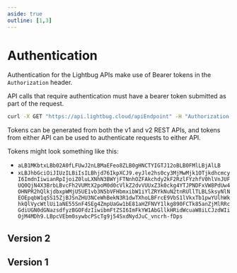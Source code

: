 ```yaml
---
aside: true
outline: [1,3]
---
```


<script setup lang="ts">
import { useData } from 'vitepress'
import { useTheme } from 'vitepress-openapi/client'
const { isDark } = useData()
import { loadSpec } from '../swagger/load'
const spec1 = loadSpec(1)
const spec2 = loadSpec(2)
useTheme().setHeadingLevels({ h1: 3, h2: 4, h3: 5 })
</script>

# Authentication

Authentication for the Lightbug APIs make use of Bearer tokens in the `Authorization` header.

API calls that require authentication must have a bearer token submitted as part of the request.

```sh
curl -X GET "https://api.lightbug.cloud/apiEndpoint" -H "Authorization: <token>"'
```

Tokens can be generated from both the v1 and v2 REST APIs, and tokens from either API can be used to authenticate requests to either API.

Tokens might look something like this:
 - `aLB1MKbtxLBb02A0fLFUwJ2nLBMaEFeo8ZLB0gHNCTYIGTJ12oBLB0FMlLBjAlLB`
 - `xLBJhbGciOiJIUzILBiIsILBhjd76IkpXCJ9.eyJle2hs0cy3MjMwMjk1OTjkdhcmcyI6ImdnIiwianRpIjoiZ0luLXNhN3BWYjFTNnhOZFAkchdy2kF2RzlFYzhfV0hlVnJUFUQ0QjN4X3BrbLBvcFh2VUMtX2poM0d0cVlkZ2dvVUUxZ3k0ckg4YTJPNDFxVW8PdUw4OHNPR2hQlkjdbxpWMjU5UE1vb3N5bVFHbmxibW1iYlZRYkNuN2tnRUllTLBLSksyNlNEOEpqbW1qSS15ZjBJSnZHU3NCeWhBekN3R1dwTXhoLBFrcE9VbS1lVkxTb1pwYUlhWkhkQlVycWtlUi1aNE55SnF4SEg4ZmpUaGw1bE81aHZFNVY1lkg890FCTk85anZjMlRRcGdiUGN0dGNazsdfyzBGOFdzIiwibmFtZSI6ImFkYW1AbGllkHRidWcuaW8iLCJzdWIiOjM4MDh9.LBpcVEbm0sywbcPScTg9j54SxdNydJuC_vncrh-fDps`

## Version 2

<OAOperation operationId="post-users-login" :spec="spec2" :isDark="isDark" :hideBranding="true"/>

<OAOperation operationId="post-users-refreshToken" :spec="spec2" :isDark="isDark" :hideBranding="true"/>

## Version 1

<OAOperation operationId="post-users-login" :spec="spec1" :isDark="isDark" :hideBranding="true"/>
